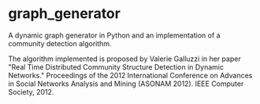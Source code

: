 graph_generator
===============

A dynamic graph generator in Python and an implementation of a community detection algorithm.

The algorithm implemented is proposed by Valerie Galluzzi in her paper "Real Time Distributed Community Structure Detection in Dynamic Networks." Proceedings of the 2012 International Conference on Advances in Social Networks Analysis and Mining (ASONAM 2012). IEEE Computer Society, 2012.